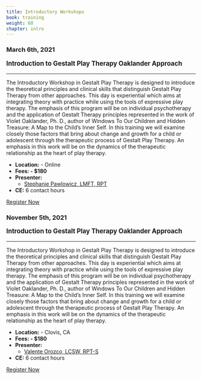 ```yaml
---
title: Introductory Workshops
book: training
weight: 60
chapter: intro
---
```

<div class="row">
<div class="col col-sm-6">
        <div class="panel panel-default">
            <div class="panel panel-heading">
                <h3 class="panel-title header-title">March 6th, 2021</h3>
            </div>
            <div class="panel-body">
                <p style="font-size: 1.2em;"><strong>Introduction to Gestalt Play Therapy Oaklander Approach</strong></p>
                <hr/>
                <p>The Introductory Workshop in Gestalt Play Therapy is designed to introduce the theoretical principles and clinical skills that distinguish Gestalt Play Therapy from other approaches.  This day is experiential which aims at integrating theory with practice while using the tools of expressive play therapy.  The emphasis of this program will be on individual psychotherapy and the application of Gestalt Therapy principles represented in the work of Violet Oaklander, Ph. D., author of Windows To Our Children and Hidden Treasure:  A Map to the Child’s Inner Self.  In this training we will examine closely those factors that bring about change and growth for a child or adolescent through the therapeutic process of Gestalt Play Therapy.  An emphasis in this work will be on the dynamics of the therapeutic relationship as the heart of play therapy.</p>
                <ul class="list-group">
                    <li class="list-group-item"><strong>Location:</strong> - Online</li>
                    <li class="list-group-item"><strong>Fees: - $180</strong></li>
                    <li class="list-group-item"><strong>Presenter:</strong>
                      <ul>
                        <li><a href="/faculty">Stephanie Pawlowicz, LMFT, RPT</a></li>
                      </ul>
                    </li>
                    <li class="list-group-item"><strong>CE:</strong> 6 contact hours</li>
                </ul>
            </div>
            <div class="panel-footer">
                <a href="/register" class="btn btn-danger btn-block">Register Now</a>
            </div>
        </div>
    </div>
    <div class="col col-sm-6">
        <div class="panel panel-default">
            <div class="panel panel-heading">
                <h3 class="panel-title header-title">November 5th, 2021</h3>
            </div>
            <div class="panel-body">
                <p style="font-size: 1.2em;"><strong>Introduction to Gestalt Play Therapy Oaklander Approach</strong></p>
                <hr/>
                <p>The Introductory Workshop in Gestalt Play Therapy is designed to introduce the theoretical principles and clinical skills that distinguish Gestalt Play Therapy from other approaches.  This day is experiential which aims at integrating theory with practice while using the tools of expressive play therapy.  The emphasis of this program will be on individual psychotherapy and the application of Gestalt Therapy principles represented in the work of Violet Oaklander, Ph. D., author of Windows To Our Children and Hidden Treasure:  A Map to the Child’s Inner Self.  In this training we will examine closely those factors that bring about change and growth for a child or adolescent through the therapeutic process of Gestalt Play Therapy.  An emphasis in this work will be on the dynamics of the therapeutic relationship as the heart of play therapy.</p>
                <ul class="list-group">
                    <li class="list-group-item"><strong>Location:</strong> - Clovis, CA</li>
                    <li class="list-group-item"><strong>Fees: - $180</strong></li>
                    <li class="list-group-item"><strong>Presenter:</strong>
                      <ul>
                        <li><a href="/faculty">Valente Orozco, LCSW, RPT-S</a></li>
                      </ul>
                    </li>
                    <li class="list-group-item"><strong>CE:</strong> 6 contact hours</li>
                </ul>
            </div>
            <div class="panel-footer">
                <a href="/register" class="btn btn-danger btn-block">Register Now</a>
            </div>
        </div>
    </div>
</div>
